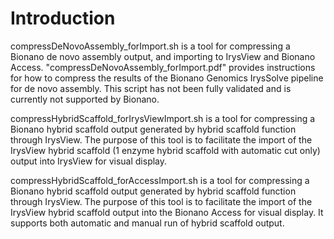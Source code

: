# Introduction
compressDeNovoAssembly_forImport.sh is a tool for compressing a Bionano de novo assembly output, and importing to IrysView and Bionano Access. "compressDeNovoAssembly_forImport.pdf" provides instructions for how to compress the results of the Bionano Genomics IrysSolve pipeline for de novo assembly. This script has not been fully validated and is currently not supported by Bionano.

compressHybridScaffold_forIrysViewImport.sh is a tool for compressing a Bionano hybrid scaffold output generated by hybrid scaffold function through IrysView. The purpose of this tool is to facilitate the import of the IrysView hybrid scaffold (1 enzyme hybrid scaffold with automatic cut only) output into IrysView for visual display.

compressHybridScaffold_forAccessImport.sh is a tool for compressing a Bionano hybrid scaffold output generated by hybrid scaffold function through IrysView. The purpose of this tool is to facilitate the import of the IrysView hybrid scaffold output into the Bionano Access for visual display. It supports both automatic and manual run of hybrid scaffold output.
